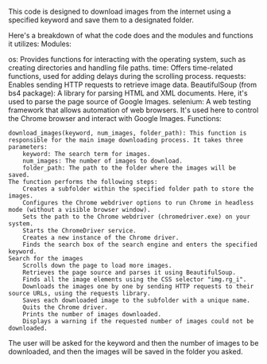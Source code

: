 This code is designed to download images from the internet using a specified keyword and save them to a designated folder.

Here's a breakdown of what the code does and the modules and functions it utilizes:
Modules:

 os: Provides functions for interacting with the operating system, such as 
 creating directories and handling file paths.
 time: Offers time-related functions, used for adding delays during the scrolling process.
 requests: Enables sending HTTP requests to retrieve image data.
 BeautifulSoup (from bs4 package): A library for parsing HTML and XML documents. Here, it's used to parse the page source of Google Images.
 selenium: A web testing framework that allows automation of web browsers. It's used here to control the Chrome browser and interact with Google Images.
Functions:

    download_images(keyword, num_images, folder_path): This function is responsible for the main image downloading process. It takes three parameters:
        keyword: The search term for images.
        num_images: The number of images to download.
        folder_path: The path to the folder where the images will be saved.
    The function performs the following steps:
        Creates a subfolder within the specified folder path to store the images.
        Configures the Chrome webdriver options to run Chrome in headless mode (without a visible browser window).
        Sets the path to the Chrome webdriver (chromedriver.exe) on your system.
        Starts the ChromeDriver service.
        Creates a new instance of the Chrome driver.
        Finds the search box of the search engine and enters the specified keyword.
	Search for the images
        Scrolls down the page to load more images.
        Retrieves the page source and parses it using BeautifulSoup.
        Finds all the image elements using the CSS selector "img.rg_i".
        Downloads the images one by one by sending HTTP requests to their source URLs, using the requests library.
        Saves each downloaded image to the subfolder with a unique name.
        Quits the Chrome driver.
        Prints the number of images downloaded.
        Displays a warning if the requested number of images could not be downloaded.

The user will be asked for the keyword and then the number of images to be downloaded, and then the images will be saved in the folder you asked.
